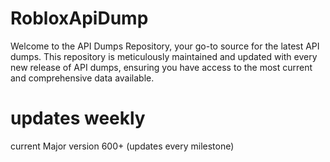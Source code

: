 # RobloxApiDump

Welcome to the API Dumps Repository, your go-to source for the latest API dumps. This repository is meticulously maintained and updated with every new release of API dumps, ensuring you have access to the most current and comprehensive data available.

# updates weekly
current Major version 600+ (updates every milestone)
